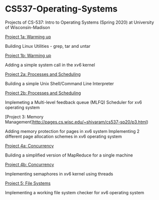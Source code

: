# CS537-Operating-Systems

Projects of CS-537: Intro to Operating Systems (Spring 2020) at University of Wisconsin-Madison

[Project 1a: Warming up](http://pages.cs.wisc.edu/~shivaram/cs537-sp20/p1a.html)

Building Linux Utilities - grep, tar and untar

[Project 1b: Warming up](http://pages.cs.wisc.edu/~shivaram/cs537-sp20/p1b.html)

Adding a simple system call in the xv6 kernel

[Project 2a: Processes and Scheduling](http://pages.cs.wisc.edu/~shivaram/cs537-sp20/p2a.html)

Building a simple Unix Shell/Command Line Interpreter

[Project 2b: Processes and Scheduling](http://pages.cs.wisc.edu/~shivaram/cs537-sp20/p2b.html)

Implemeting a Multi-level feedback queue (MLFQ) Scheduler for xv6 operating system

[Project 3: Memory Management]http://pages.cs.wisc.edu/~shivaram/cs537-sp20/p3.html)

Adding memory protection for pages in xv6 system
Implementing 2 different page allocation schemes in xv6 operating system

[Project 4a: Concurrency](http://pages.cs.wisc.edu/~shivaram/cs537-sp20/p4a.html)

Building a simplified version of MapReduce for a single machine

[Project 4b: Concurrency](http://pages.cs.wisc.edu/~shivaram/cs537-sp20/ExtraCredit.html)

Implementing semaphores in xv6 kernel using threads

[Project 5: File Systems](http://pages.cs.wisc.edu/~shivaram/cs537-sp20/p5.html)

Implementing a working file system checker for xv6 operating system
